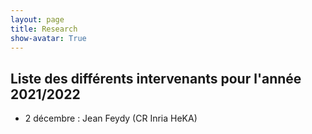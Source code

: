 ```yaml
---
layout: page
title: Research
show-avatar: True
---
```


## Liste des différents intervenants pour l'année 2021/2022


- 2 décembre : Jean Feydy (CR Inria HeKA)


